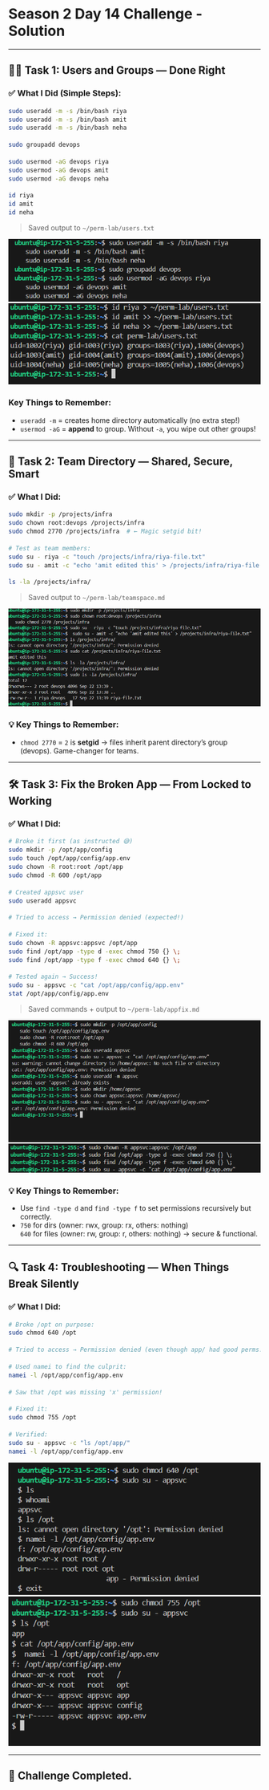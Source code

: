 # Season 2 Day 14 Challenge - Solution

---

## 🧑‍💻 Task 1: Users and Groups — Done Right

### ✅ What I Did (Simple Steps):
```bash
sudo useradd -m -s /bin/bash riya
sudo useradd -m -s /bin/bash amit
sudo useradd -m -s /bin/bash neha

sudo groupadd devops

sudo usermod -aG devops riya
sudo usermod -aG devops amit
sudo usermod -aG devops neha

id riya
id amit
id neha
```

> Saved output to `~/perm-lab/users.txt`

![step1](step1.png)
![step2](step2.png)

### Key Things to Remember:
- `useradd -m` = creates home directory automatically (no extra step!)
- `usermod -aG` = **append** to group. Without `-a`, you wipe out other groups!
---

## 📁 Task 2: Team Directory — Shared, Secure, Smart

### ✅ What I Did:
```bash
sudo mkdir -p /projects/infra
sudo chown root:devops /projects/infra
sudo chmod 2770 /projects/infra  # ← Magic setgid bit!

# Test as team members:
sudo su - riya -c "touch /projects/infra/riya-file.txt"
sudo su - amit -c "echo 'amit edited this' > /projects/infra/riya-file.txt"

ls -la /projects/infra/
```

> Saved output to `~/perm-lab/teamspace.md`

![task2](task2.png)

### 💡 Key Things to Remember:
- `chmod 2770` = `2` is **setgid** → files inherit parent directory’s group (devops). Game-changer for teams.

---

## 🛠️ Task 3: Fix the Broken App — From Locked to Working

### ✅ What I Did:
```bash
# Broke it first (as instructed 😅)
sudo mkdir -p /opt/app/config
sudo touch /opt/app/config/app.env
sudo chown -R root:root /opt/app
sudo chmod -R 600 /opt/app

# Created appsvc user
sudo useradd appsvc

# Tried to access → Permission denied (expected!)

# Fixed it:
sudo chown -R appsvc:appsvc /opt/app
sudo find /opt/app -type d -exec chmod 750 {} \;
sudo find /opt/app -type f -exec chmod 640 {} \;

# Tested again → Success!
sudo su - appsvc -c "cat /opt/app/config/app.env"
stat /opt/app/config/app.env
```

> Saved commands + output to `~/perm-lab/appfix.md`

![step4](step4.png)
![step5](step5.png)

### 💡 Key Things to Remember:
- Use `find -type d` and `find -type f` to set permissions recursively but correctly.
- `750` for dirs (owner: rwx, group: rx, others: nothing)  
  `640` for files (owner: rw, group: r, others: nothing) → secure & functional.
---

## 🔍 Task 4: Troubleshooting — When Things Break Silently

### ✅ What I Did:
```bash
# Broke /opt on purpose:
sudo chmod 640 /opt

# Tried to access → Permission denied (even though app/ had good perms!)

# Used namei to find the culprit:
namei -l /opt/app/config/app.env

# Saw that /opt was missing 'x' permission!

# Fixed it:
sudo chmod 755 /opt

# Verified:
sudo su - appsvc -c "ls /opt/app/"
namei -l /opt/app/config/app.env
```

![step6](step6.png)
![step7](step7.png)

---
## 🎉 Challenge Completed.
